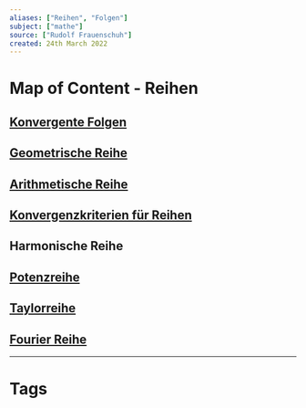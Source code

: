 ```yaml
---
aliases: ["Reihen", "Folgen"]
subject: ["mathe"]
source: ["Rudolf Frauenschuh"]
created: 24th March 2022
---
```

# Map of Content - Reihen
## [Konvergente Folgen](../mathe%20(3)/Konvergente%20Folgen.md)
## [Geometrische Reihe](Geometrische%20Reihe)
## [Arithmetische Reihe](Arithmetische%20Reihe)
## [Konvergenzkriterien für Reihen](Konvergenzkriterien%20für%20Reihen.md)
## Harmonische Reihe
## [Potenzreihe](Potenzreihe.md)
## [Taylorreihe](Taylorreihe.md)
## [Fourier Reihe](Fourier%20Reihe.md)
---
# Tags
